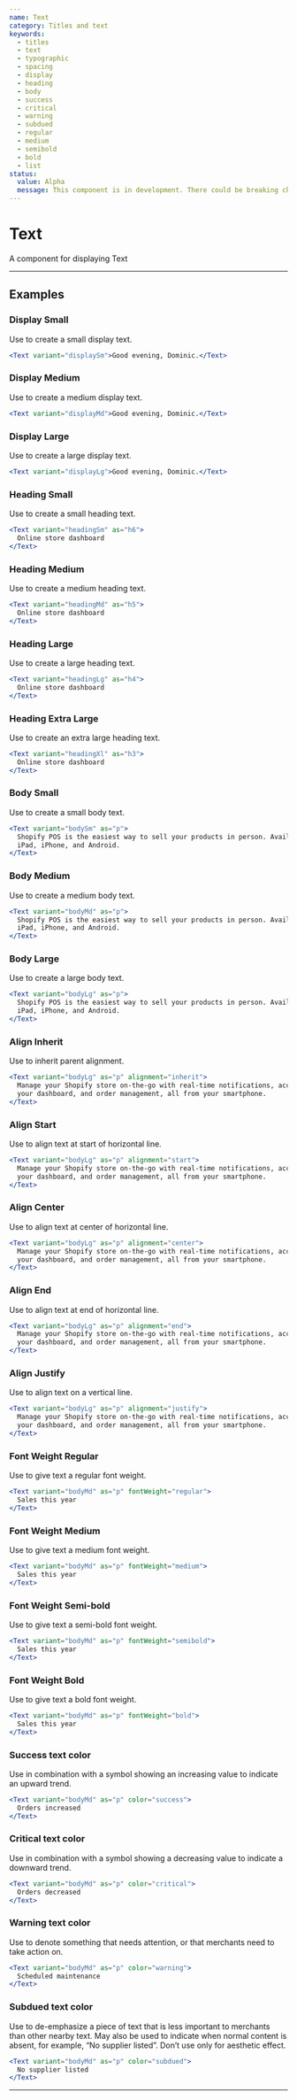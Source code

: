 ```yaml
---
name: Text
category: Titles and text
keywords:
  - titles
  - text
  - typographic
  - spacing
  - display
  - heading
  - body
  - success
  - critical
  - warning
  - subdued
  - regular
  - medium
  - semibold
  - bold
  - list
status:
  value: Alpha
  message: This component is in development. There could be breaking changes made to it in a non-major release of Polaris. Please use with caution.
---
```


# Text

A component for displaying Text

---

## Examples

### Display Small

Use to create a small display text.

```jsx
<Text variant="displaySm">Good evening, Dominic.</Text>
```

### Display Medium

Use to create a medium display text.

```jsx
<Text variant="displayMd">Good evening, Dominic.</Text>
```

### Display Large

Use to create a large display text.

```jsx
<Text variant="displayLg">Good evening, Dominic.</Text>
```

### Heading Small

Use to create a small heading text.

```jsx
<Text variant="headingSm" as="h6">
  Online store dashboard
</Text>
```

### Heading Medium

Use to create a medium heading text.

```jsx
<Text variant="headingMd" as="h5">
  Online store dashboard
</Text>
```

### Heading Large

Use to create a large heading text.

```jsx
<Text variant="headingLg" as="h4">
  Online store dashboard
</Text>
```

### Heading Extra Large

Use to create an extra large heading text.

```jsx
<Text variant="headingXl" as="h3">
  Online store dashboard
</Text>
```

### Body Small

Use to create a small body text.

```jsx
<Text variant="bodySm" as="p">
  Shopify POS is the easiest way to sell your products in person. Available for
  iPad, iPhone, and Android.
</Text>
```

### Body Medium

Use to create a medium body text.

```jsx
<Text variant="bodyMd" as="p">
  Shopify POS is the easiest way to sell your products in person. Available for
  iPad, iPhone, and Android.
</Text>
```

### Body Large

Use to create a large body text.

```jsx
<Text variant="bodyLg" as="p">
  Shopify POS is the easiest way to sell your products in person. Available for
  iPad, iPhone, and Android.
</Text>
```

### Align Inherit

Use to inherit parent alignment.

```jsx
<Text variant="bodyLg" as="p" alignment="inherit">
  Manage your Shopify store on-the-go with real-time notifications, access to
  your dashboard, and order management, all from your smartphone.
</Text>
```

### Align Start

Use to align text at start of horizontal line.

```jsx
<Text variant="bodyLg" as="p" alignment="start">
  Manage your Shopify store on-the-go with real-time notifications, access to
  your dashboard, and order management, all from your smartphone.
</Text>
```

### Align Center

Use to align text at center of horizontal line.

```jsx
<Text variant="bodyLg" as="p" alignment="center">
  Manage your Shopify store on-the-go with real-time notifications, access to
  your dashboard, and order management, all from your smartphone.
</Text>
```

### Align End

Use to align text at end of horizontal line.

```jsx
<Text variant="bodyLg" as="p" alignment="end">
  Manage your Shopify store on-the-go with real-time notifications, access to
  your dashboard, and order management, all from your smartphone.
</Text>
```

### Align Justify

Use to align text on a vertical line.

```jsx
<Text variant="bodyLg" as="p" alignment="justify">
  Manage your Shopify store on-the-go with real-time notifications, access to
  your dashboard, and order management, all from your smartphone.
</Text>
```

### Font Weight Regular

Use to give text a regular font weight.

```jsx
<Text variant="bodyMd" as="p" fontWeight="regular">
  Sales this year
</Text>
```

### Font Weight Medium

Use to give text a medium font weight.

```jsx
<Text variant="bodyMd" as="p" fontWeight="medium">
  Sales this year
</Text>
```

### Font Weight Semi-bold

Use to give text a semi-bold font weight.

```jsx
<Text variant="bodyMd" as="p" fontWeight="semibold">
  Sales this year
</Text>
```

### Font Weight Bold

Use to give text a bold font weight.

```jsx
<Text variant="bodyMd" as="p" fontWeight="bold">
  Sales this year
</Text>
```

### Success text color

Use in combination with a symbol showing an increasing value to indicate an upward trend.

```jsx
<Text variant="bodyMd" as="p" color="success">
  Orders increased
</Text>
```

### Critical text color

Use in combination with a symbol showing a decreasing value to indicate a downward trend.

```jsx
<Text variant="bodyMd" as="p" color="critical">
  Orders decreased
</Text>
```

### Warning text color

Use to denote something that needs attention, or that merchants need to take action on.

```jsx
<Text variant="bodyMd" as="p" color="warning">
  Scheduled maintenance
</Text>
```

### Subdued text color

Use to de-emphasize a piece of text that is less important to merchants than other nearby text. May also be used to indicate when normal content is absent, for example, “No supplier listed”. Don’t use only for aesthetic effect.

```jsx
<Text variant="bodyMd" as="p" color="subdued">
  No supplier listed
</Text>
```

---
